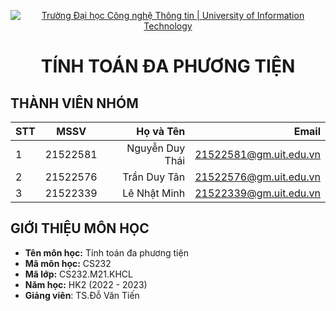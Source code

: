<!-- Banner -->
<p align="center">
  <a href="https://www.uit.edu.vn/" title="Trường Đại học Công nghệ Thông tin" style="border: none;">
    <img src="https://i.imgur.com/WmMnSRt.png" alt="Trường Đại học Công nghệ Thông tin | University of Information Technology">
  </a>
</p>

<h1 align="center"><b>TÍNH TOÁN ĐA PHƯƠNG TIỆN</b></h>

## THÀNH VIÊN NHÓM

| STT |   MSSV   |       Họ và Tên |                  Email |
| --- | :------: | --------------: | ---------------------: |
| 1   | 21522581 | Nguyễn Duy Thái | 21522581@gm.uit.edu.vn |
| 2   | 21522576 | Trần Duy Tân | 21522576@gm.uit.edu.vn |
| 3   | 21522339 | Lê Nhật Minh | 21522339@gm.uit.edu.vn |

## GIỚI THIỆU MÔN HỌC

-   **Tên môn học:** Tính toán đa phương tiện
-   **Mã môn học:** CS232
-   **Mã lớp:** CS232.M21.KHCL
-   **Năm học:** HK2 (2022 - 2023)
-   **Giảng viên**: TS.Đỗ Văn Tiến

